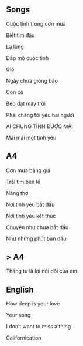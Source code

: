 ## Songs
Cuộc tình trong cơn mưa

Biết tìm đâu

Lạ lùng

Đắp mộ cuộc tình

Gió

Ngày chưa giông bão

Con cò

Bèo dạt mây trôi

Phải chăng tôi yêu hai người

AI CHUNG TÌNH ĐƯỢC MÃI

Mãi mãi một tình yêu

## A4

Cơn mưa băng giá

Trái tim bên lề

Nàng thơ

Nơi tình yêu bắt đầu

Nơi tình yêu kết thúc

Chuyện như chưa bắt đầu

Như những phút ban đầu

## > A4

Tháng tư là lời nói dối của em

## English

How deep is your love

Your song 

I don’t want to miss a thing

Californication
